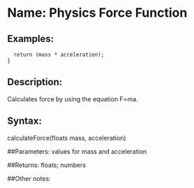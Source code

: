 # Name: Physics Force Function

## Examples:
```float calculateForce(float mass, float acceleration){
  return (mass * acceleration);
}
```

## Description:
Calculates force by using the equation F=ma. 

## Syntax:
calculateForce(floats mass, acceleration)

##Parameters: 
values for mass and acceleration

##Returns:
floats; numbers

##Other notes:

